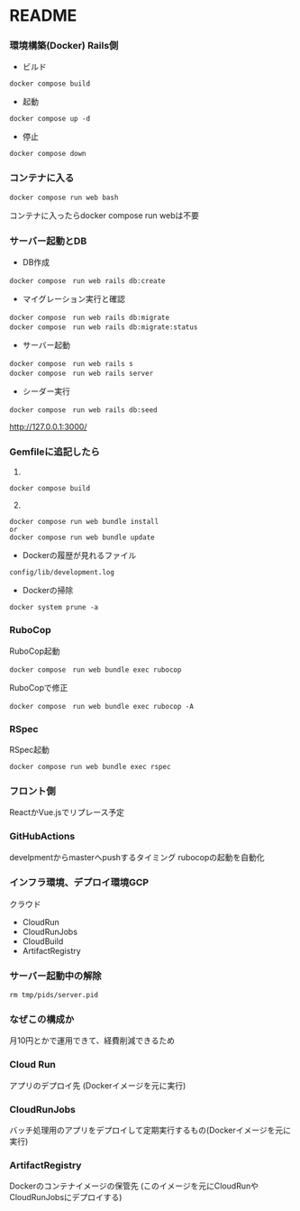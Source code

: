 # README

### 環境構築(Docker) Rails側

- ビルド
```
docker compose build
```
- 起動
```
docker compose up -d
```
- 停止
```
docker compose down
```
### コンテナに入る
```
docker compose run web bash  
```
コンテナに入ったらdocker compose run webは不要

### サーバー起動とDB
- DB作成
```
docker compose　run web rails db:create
```
- マイグレーション実行と確認
```
docker compose　run web rails db:migrate
docker compose　run web rails db:migrate:status
```
- サーバー起動
```
docker compose　run web rails s
docker compose　run web rails server
```

- シーダー実行
```
docker compose　run web rails db:seed
```

http://127.0.0.1:3000/
### Gemfileに追記したら
1.
```
docker compose build
```
2.
```
docker compose run web bundle install
or
docker compose run web bundle update
```
- Dockerの履歴が見れるファイル
```
config/lib/development.log
```
- Dockerの掃除
```
docker system prune -a
```

### RuboCop
RuboCop起動
```
docker compose　run web bundle exec rubocop
```
RuboCopで修正
```
docker compose　run web bundle exec rubocop -A
```

### RSpec
RSpec起動
```
docker compose run web bundle exec rspec
```

### フロント側
ReactかVue.jsでリプレース予定

### GitHubActions
develpmentからmasterへpushするタイミング
rubocopの起動を自動化

### インフラ環境、デプロイ環境GCP
クラウド
- CloudRun
- CloudRunJobs
- CloudBuild
- ArtifactRegistry

### サーバー起動中の解除
```
rm tmp/pids/server.pid
```

### なぜこの構成か
月10円とかで運用できて、経費削減できるため

### Cloud Run
アプリのデプロイ先 (Dockerイメージを元に実行)

### CloudRunJobs
バッチ処理用のアプリをデプロイして定期実行するもの(Dockerイメージを元に実行)

### ArtifactRegistry
Dockerのコンテナイメージの保管先 (このイメージを元にCloudRunやCloudRunJobsにデプロイする)
